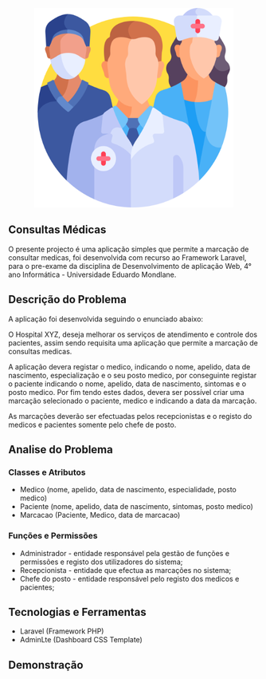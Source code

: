 <p align="center"><a href="https://laravel.com" target="_blank"><img src="./equipe-medica.png" width="400"></a></p>

## Consultas Médicas

O presente projecto é uma aplicação simples que permite a marcação de consultar medicas, foi desenvolvida com recurso ao Framework Laravel, para o pre-exame da disciplina de Desenvolvimento de aplicação Web, 4° ano Informática - Universidade Eduardo Mondlane.

## Descrição do Problema

A aplicação foi desenvolvida seguindo o enunciado abaixo:

O Hospital XYZ, deseja melhorar os serviços de atendimento e controle dos pacientes, assim sendo requisita uma aplicação que permite a marcação de consultas medicas.

A aplicação devera registar o medico, indicando o nome, apelido, data de nascimento, especialização e o seu posto medico, por conseguinte registar o paciente indicando o nome, apelido, data de nascimento, sintomas e o posto medico. Por fim tendo estes dados, devera ser possível criar uma marcação selecionado o paciente, medico e indicando a data da marcação.

As marcações deverão ser efectuadas pelos recepcionistas e o registo do medicos e pacientes somente pelo chefe de posto.

## Analise do Problema

### Classes e Atributos

- Medico (nome, apelido, data de nascimento, especialidade, posto medico)
- Paciente (nome, apelido, data de nascimento, sintomas, posto medico)
- Marcacao (Paciente, Medico, data de marcacao)

### Funções e Permissões

- Administrador - entidade responsável pela gestão de funções e permissões e registo dos utilizadores do sistema;
- Recepcionista - entidade que efectua as marcações no sistema;
- Chefe do posto - entidade responsável pelo registo dos medicos e pacientes;

## Tecnologias e Ferramentas

- Laravel (Framework PHP)
- AdminLte (Dashboard CSS Template)

## Demonstração

